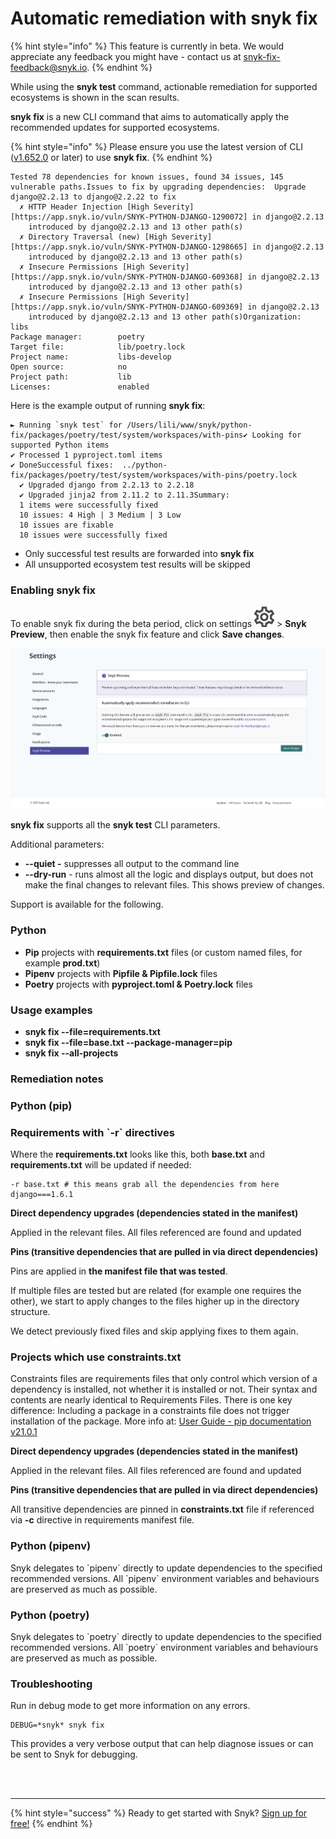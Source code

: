 # Automatic remediation with snyk fix

{% hint style="info" %}
This feature is currently in beta. We would appreciate any feedback you might have - contact us at [snyk-fix-feedback@snyk.io](mailto:snyk-fix-feedback@snyk.io).
{% endhint %}

While using the **snyk test** command, actionable remediation for supported ecosystems is shown in the scan results.

**snyk fix** is a new CLI command that aims to automatically apply the recommended updates for supported ecosystems.

{% hint style="info" %}
Please ensure you use the latest version of CLI \([v1.652.0](https://github.com/snyk/snyk/releases/tag/v1.652.0) or later\) to use **snyk fix**.
{% endhint %}

```text
Tested 78 dependencies for known issues, found 34 issues, 145 vulnerable paths.Issues to fix by upgrading dependencies:  Upgrade django@2.2.13 to django@2.2.22 to fix
  ✗ HTTP Header Injection [High Severity][https://app.snyk.io/vuln/SNYK-PYTHON-DJANGO-1290072] in django@2.2.13
    introduced by django@2.2.13 and 13 other path(s)
  ✗ Directory Traversal (new) [High Severity][https://app.snyk.io/vuln/SNYK-PYTHON-DJANGO-1298665] in django@2.2.13
    introduced by django@2.2.13 and 13 other path(s)
  ✗ Insecure Permissions [High Severity][https://app.snyk.io/vuln/SNYK-PYTHON-DJANGO-609368] in django@2.2.13
    introduced by django@2.2.13 and 13 other path(s)
  ✗ Insecure Permissions [High Severity][https://app.snyk.io/vuln/SNYK-PYTHON-DJANGO-609369] in django@2.2.13
    introduced by django@2.2.13 and 13 other path(s)Organization:           libs
Package manager:        poetry
Target file:            lib/poetry.lock
Project name:           libs-develop
Open source:            no
Project path:           lib
Licenses:               enabled
```

Here is the example output of running **snyk fix**:

```text
► Running `snyk test` for /Users/lili/www/snyk/python-fix/packages/poetry/test/system/workspaces/with-pins✔ Looking for supported Python items
✔ Processed 1 pyproject.toml items
✔ DoneSuccessful fixes:  ../python-fix/packages/poetry/test/system/workspaces/with-pins/poetry.lock
  ✔ Upgraded django from 2.2.13 to 2.2.18
  ✔ Upgraded jinja2 from 2.11.2 to 2.11.3Summary:
  1 items were successfully fixed
  10 issues: 4 High | 3 Medium | 3 Low
  10 issues are fixable
  10 issues were successfully fixed
```

* Only successful test results are forwarded into **snyk fix**
* All unsupported ecosystem test results will be skipped

### Enabling snyk fix

To enable snyk fix during the beta period, click on settings ![](../../.gitbook/assets/cog_icon.png) &gt; **Snyk Preview**, then enable the snyk fix feature and click **Save changes**.

![](../../.gitbook/assets/cleanshot_2021-07-02_at_11.39.43_2x.png)

**snyk fix** supports all the **snyk test** CLI parameters.

Additional parameters:

* **--quiet -** suppresses all output to the command line
* **--dry-run** - runs almost all the logic and displays output, but does not make the final changes to relevant files. This shows preview of changes.

Support is available for the following.

### Python

* **Pip** projects with **requirements.txt** files \(or custom named files, for example **prod.txt**\)
* **Pipenv** projects with **Pipfile & Pipfile.lock** files
* **Poetry** projects with **pyproject.toml & Poetry.lock** files

### Usage examples

* **snyk fix --file=requirements.txt**
* **snyk fix --file=base.txt --package-manager=pip**
* **snyk fix --all-projects**

### Remediation notes

### Python \(pip\)

### Requirements with \`-r\` directives

Where the **requirements.txt** looks like this, both **base.txt** and **requirements.txt** will be updated if needed:

```text
-r base.txt # this means grab all the dependencies from here
django===1.6.1
```

**Direct dependency upgrades \(dependencies stated in the manifest\)**

Applied in the relevant files. All files referenced are found and updated

**Pins \(transitive dependencies that are pulled in via direct dependencies\)**

Pins are applied in **the manifest file that was tested**.

If multiple files are tested but are related \(for example one requires the other\), we start to apply changes to the files higher up in the directory structure.

We detect previously fixed files and skip applying fixes to them again.

### Projects which use constraints.txt

Constraints files are requirements files that only control which version of a dependency is installed, not whether it is installed or not. Their syntax and contents are nearly identical to Requirements Files. There is one key difference: Including a package in a constraints file does not trigger installation of the package. More info at: [User Guide - pip documentation v21.0.1](https://pip.pypa.io/en/stable/user_guide/#constraints-files)

**Direct dependency upgrades \(dependencies stated in the manifest\)**

Applied in the relevant files. All files referenced are found and updated

**Pins \(transitive dependencies that are pulled in via direct dependencies\)**

All transitive dependencies are pinned in **constraints.txt** file if referenced via **-c** directive in requirements manifest file.

### Python \(pipenv\)

Snyk delegates to \`pipenv\` directly to update dependencies to the specified recommended versions. All \`pipenv\` environment variables and behaviours are preserved as much as possible.

### Python \(poetry\)

Snyk delegates to \`poetry\` directly to update dependencies to the specified recommended versions. All \`poetry\` environment variables and behaviours are preserved as much as possible.

### Troubleshooting

Run in debug mode to get more information on any errors.

```text
DEBUG=*snyk* snyk fix
```

This provides a very verbose output that can help diagnose issues or can be sent to Snyk for debugging.

 
<br><br><hr>

{% hint style="success" %}
Ready to get started with Snyk? [Sign up for free!](https://snyk.io/login?cta=sign-up&loc=footer&page=support_docs_page)
{% endhint %}